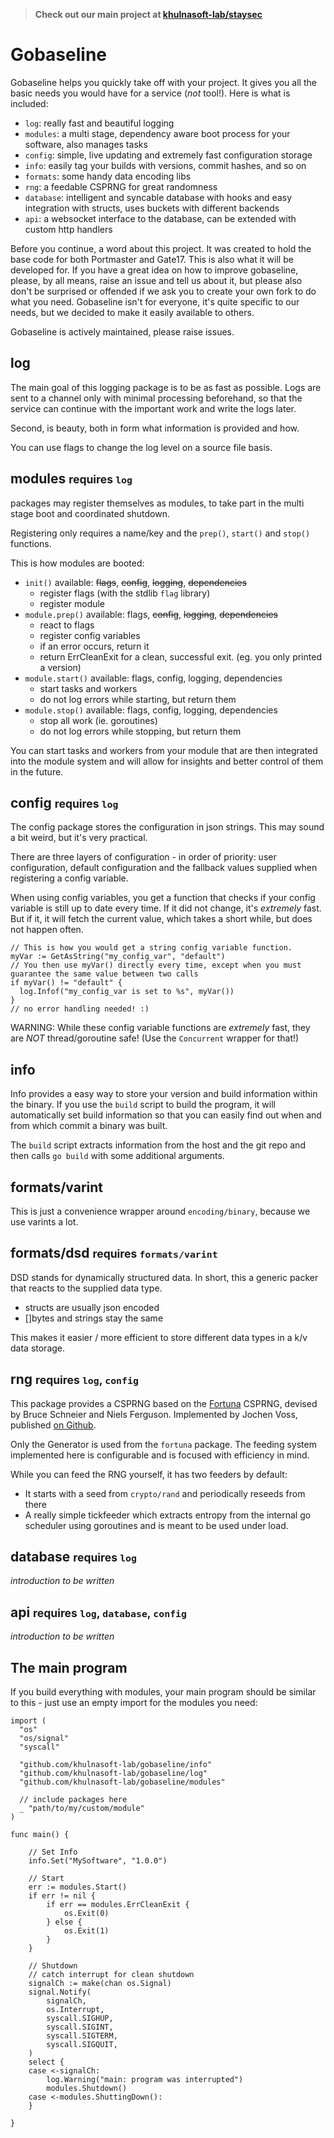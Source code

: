 > **Check out our main project at [khulnasoft-lab/staysec](https://github.com/khulnasoft-lab/staysec)**

# Gobaseline

Gobaseline helps you quickly take off with your project. It gives you all the basic needs you would have for a service (_not_ tool!).
Here is what is included:

- `log`: really fast and beautiful logging
- `modules`: a multi stage, dependency aware boot process for your software, also manages tasks
- `config`: simple, live updating and extremely fast configuration storage
- `info`: easily tag your builds with versions, commit hashes, and so on
- `formats`: some handy data encoding libs
- `rng`: a feedable CSPRNG for great randomness
- `database`: intelligent and syncable database with hooks and easy integration with structs, uses buckets with different backends
- `api`: a websocket interface to the database, can be extended with custom http handlers

Before you continue, a word about this project. It was created to hold the base code for both Portmaster and Gate17. This is also what it will be developed for. If you have a great idea on how to improve gobaseline, please, by all means, raise an issue and tell us about it, but please also don't be surprised or offended if we ask you to create your own fork to do what you need. Gobaseline isn't for everyone, it's quite specific to our needs, but we decided to make it easily available to others.

Gobaseline is actively maintained, please raise issues.

## log

The main goal of this logging package is to be as fast as possible. Logs are sent to a channel only with minimal processing beforehand, so that the service can continue with the important work and write the logs later.

Second, is beauty, both in form what information is provided and how.

You can use flags to change the log level on a source file basis.

## modules <small>requires `log`</small>

packages may register themselves as modules, to take part in the multi stage boot and coordinated shutdown.

Registering only requires a name/key and the `prep()`, `start()` and `stop()` functions.

This is how modules are booted:

- `init()` available: ~~flags~~, ~~config~~, ~~logging~~, ~~dependencies~~
  - register flags (with the stdlib `flag` library)
  - register module
- `module.prep()` available: flags, ~~config~~, ~~logging~~, ~~dependencies~~
  - react to flags
  - register config variables
  - if an error occurs, return it
  - return ErrCleanExit for a clean, successful exit. (eg. you only printed a version)
- `module.start()` available: flags, config, logging, dependencies
  - start tasks and workers
  - do not log errors while starting, but return them
- `module.stop()` available: flags, config, logging, dependencies
  - stop all work (ie. goroutines)
  - do not log errors while stopping, but return them

You can start tasks and workers from your module that are then integrated into the module system and will allow for insights and better control of them in the future.

## config <small>requires `log`</small>

The config package stores the configuration in json strings. This may sound a bit weird, but it's very practical.

There are three layers of configuration - in order of priority: user configuration, default configuration and the fallback values supplied when registering a config variable.

When using config variables, you get a function that checks if your config variable is still up to date every time. If it did not change, it's _extremely_ fast. But if it, it will fetch the current value, which takes a short while, but does not happen often.

    // This is how you would get a string config variable function.
    myVar := GetAsString("my_config_var", "default")
    // You then use myVar() directly every time, except when you must guarantee the same value between two calls
    if myVar() != "default" {
      log.Infof("my_config_var is set to %s", myVar())
    }
    // no error handling needed! :)

WARNING: While these config variable functions are _extremely_ fast, they are _NOT_ thread/goroutine safe! (Use the `Concurrent` wrapper for that!)

## info

Info provides a easy way to store your version and build information within the binary. If you use the `build` script to build the program, it will automatically set build information so that you can easily find out when and from which commit a binary was built.

The `build` script extracts information from the host and the git repo and then calls `go build` with some additional arguments.

## formats/varint

This is just a convenience wrapper around `encoding/binary`, because we use varints a lot.

## formats/dsd <small>requires `formats/varint`</small>

DSD stands for dynamically structured data. In short, this a generic packer that reacts to the supplied data type.

- structs are usually json encoded
- []bytes and strings stay the same

This makes it easier / more efficient to store different data types in a k/v data storage.

## rng <small>requires `log`, `config`</small>

This package provides a CSPRNG based on the [Fortuna](https://en.wikipedia.org/wiki/Fortuna_(PRNG)) CSPRNG, devised by Bruce Schneier and Niels Ferguson. Implemented by Jochen Voss, published [on Github](https://github.com/seehuhn/fortuna).

Only the Generator is used from the `fortuna` package. The feeding system implemented here is configurable and is focused with efficiency in mind.

While you can feed the RNG yourself, it has two feeders by default:
- It starts with a seed from `crypto/rand` and periodically reseeds from there
- A really simple tickfeeder which extracts entropy from the internal go scheduler using goroutines and is meant to be used under load.

## database <small>requires `log`</small>
_introduction to be written_

## api <small>requires `log`, `database`, `config`</small>
_introduction to be written_

## The main program

If you build everything with modules, your main program should be similar to this - just use an empty import for the modules you need:

    import (
      "os"
      "os/signal"
      "syscall"

      "github.com/khulnasoft-lab/gobaseline/info"
      "github.com/khulnasoft-lab/gobaseline/log"
      "github.com/khulnasoft-lab/gobaseline/modules"

      // include packages here
      _ "path/to/my/custom/module"
    )

    func main() {

    	// Set Info
    	info.Set("MySoftware", "1.0.0")

    	// Start
    	err := modules.Start()
    	if err != nil {
    		if err == modules.ErrCleanExit {
    			os.Exit(0)
    		} else {
    			os.Exit(1)
    		}
    	}

    	// Shutdown
    	// catch interrupt for clean shutdown
    	signalCh := make(chan os.Signal)
    	signal.Notify(
    		signalCh,
    		os.Interrupt,
    		syscall.SIGHUP,
    		syscall.SIGINT,
    		syscall.SIGTERM,
    		syscall.SIGQUIT,
    	)
    	select {
    	case <-signalCh:
    		log.Warning("main: program was interrupted")
    		modules.Shutdown()
    	case <-modules.ShuttingDown():
    	}

    }
